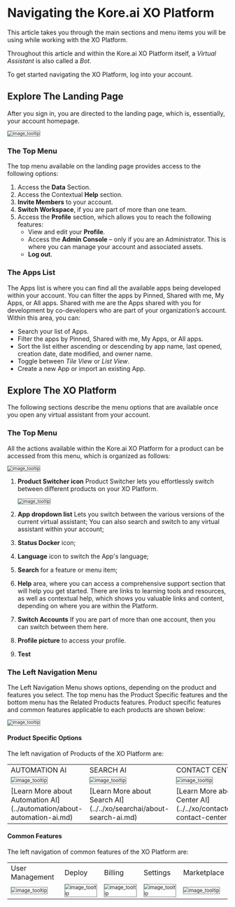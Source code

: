 # Navigating the Kore.ai XO Platform

This article takes you through the main sections and menu items you will be using while working with the XO Platform.

Throughout this article and within the Kore.ai XO Platform itself, a _Virtual Assistant_ is also called a _Bot_.

To get started navigating the XO Platform, log into your account.

## Explore The Landing Page

After you sign in, you are directed to the landing page, which is, essentially, your account homepage.

 <img src="../images/ntp(1).png" alt="image_tooltip" title="image_tooltip" style="border: 1px solid gray; zoom:70%;">

### The Top Menu

The top menu available on the landing page provides access to the following options:

1. Access the **Data** Section.
2. Access the Contextual **Help** section.
3. **Invite Members** to your account.
4. **Switch Workspace**, if you are part of more than one team.
5. Access the **Profile** section, which allows you to reach the following features:
    * View and edit your **Profile**.
    * Access the **Admin Console** – only if you are an Administrator. This is where you can manage your account and associated assets.
    * **Log out**.

### The Apps List

The Apps list is where you can find all the available apps being developed within your account. You can filter the apps by Pinned, Shared with me, My Apps, or All apps. Shared with me are the Apps shared with you for development by co-developers who are part of your organization’s account.
Within this area, you can:

* Search your list of Apps.
* Filter the apps by Pinned, Shared with me, My Apps, or All apps.
* Sort the list either ascending or descending by app name, last opened, creation date, date modified, and owner name.
* Toggle between _Tile View_ or _List View_.
* Create a new App or import an existing App.

## Explore The XO Platform

The following sections describe the menu options that are available once you open any virtual assistant from your account.

### The Top Menu

All the actions available within the Kore.ai XO Platform for a product can be accessed from this menu, which is organized as follows:

<img src="../images/ntp(5).png" alt="image_tooltip" title="image_tooltip" style="border: 1px solid gray; zoom:70%;">

1. **Product Switcher icon** Product Switcher lets you effortlessly switch between different products on your XO Platform.

    <img src="../images/ntp(20).png" alt="image_tooltip" title="image_tooltip" style="border: 1px solid gray; zoom:70%;"> 

2. **App dropdown list** Lets you switch between the various versions of the current virtual assistant; You can also search and switch to any virtual assistant within your account;
3. **Status Docker** icon;
4. **Language** icon to switch the App's language;
5. **Search** for a feature or menu item;
6. **Help** area, where you can access a comprehensive support section that will help you get started. There are links to learning tools and resources, as well as contextual help, which shows you valuable links and content, depending on where you are within the Platform.
7. **Switch Accounts** If you are part of more than one account, then you can switch between them here.
8. **Profile picture** to access your profile.
9. **Test**

### The Left Navigation Menu

The Left Navigation Menu shows options, depending on the product and features you select. The top menu has the Product Specific features and the bottom menu has the Related Products features.
Product specific features and common features applicable to each products are shown below:


<img src="../images/ntp(21).png" alt="image_tooltip" title="image_tooltip" style="border: 1px solid gray; zoom:70%;"> 

#### Product Specific Options
The left navigation of Products of the XO Platform are:

<table>
  <tr>
   <td>AUTOMATION AI
   </td>
   <td>SEARCH AI 
   </td>
   <td>CONTACT CENTER AI
   </td>
   <td>AGENT AI
   </td>
  </tr>
  <tr>
   <td>

<img src="../images/ntp(10).png" alt="image_tooltip" title="image_tooltip" style="border: 1px solid gray; zoom:70%;"> 

   </td>
   <td>

<img src="../images/ntp(12).png" alt="image_tooltip" title="image_tooltip" style="border: 1px solid gray; zoom:70%;"> 

   </td>
   <td>

<img src="../images/ntp(11).png" alt="image_tooltip" title="image_tooltip" style="border: 1px solid gray; zoom:70%;"> 

   </td>
   <td>

<img src="../images/ntp(13).png" alt="image_tooltip" title="image_tooltip" style="border: 1px solid gray; zoom:70%;"> 

   </td>
  </tr>
  <tr>
   <td>
    [Learn More about Automation AI](../automation/about-automation-ai.md)
   </td>
   <td>
   [Learn More about Search AI](../../xo/searchai/about-search-ai.md)
   </td>
   <td>[Learn More about Contact Center AI](../../xo/contactcenter/about-contact-center-ai.md)
   </td>
   <td> [Learn More about Agent AI](../../xo/agentai/about-agent-ai.md)
   </td>
  </tr>
</table>

#### Common Features
The left navigation of common features of the XO Platform are:

<table>
  <tr>
   <td>User Management
   </td>
   <td>Deploy
   </td>
   <td>Billing
   </td>
   <td>Settings
   </td>
   <td>Marketplace
   </td>
  </tr>
  <tr>
   <td>

<img src="../images/ntp(14).png" alt="image_tooltip" title="image_tooltip" style="border: 1px solid gray; zoom:70%;"> 

   </td>
   <td>

<img src="../images/ntp(15).png" alt="image_tooltip" title="image_tooltip" style="border: 1px solid gray; zoom:70%;"> 

   </td>
   <td>

<img src="../images/ntp(16).png" alt="image_tooltip" title="image_tooltip" style="border: 1px solid gray; zoom:70%;"> 

   </td>
   <td>

<img src="../images/ntp(17).png" alt="image_tooltip" title="image_tooltip" style="border: 1px solid gray; zoom:70%;"> 

   </td>
   <td>

<img src="../images/ntp(18).png" alt="image_tooltip" title="image_tooltip" style="border: 1px solid gray; zoom:70%;"> 

   </td>
  </tr>
</table>
